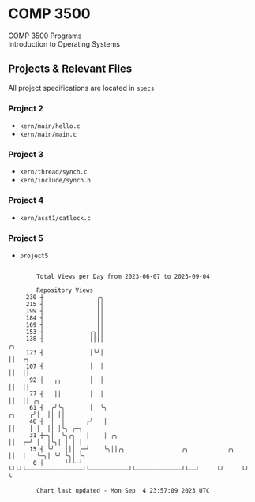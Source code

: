 # COMP 3500
COMP 3500 Programs  
Introduction to Operating Systems  
## Projects & Relevant Files
All project specifications are located in `specs`
### Project 2
- `kern/main/hello.c`
- `kern/main/main.c`
### Project 3
- `kern/thread/synch.c`
- `kern/include/synch.h`
### Project 4
- `kern/asst1/catlock.c`
### Project 5
- `project5`

```

        Total Views per Day from 2023-06-07 to 2023-09-04

        Repository Views
     230 ┼               ╭╮
     215 ┤               ││
     199 ┤               ││
     184 ┤               ││
     169 ┤               ││
     153 ┤             ╭╮││
     138 ┤             ││││                                                         ╭╮
     123 ┤             │╰╯│                                                         ││  ╭╮
     107 ┤             │  │                                                         ││  ││
      92 ┤   ╭╮        │  │                                                         ││  ││
      77 ┤   ││        │  │                                                         ││  ││ ╭╮
      61 ┤  ╭╯╰╮       │  ╰╮                                                 ╭╮    ╭╯│  ││ ││
      46 ┤  │  │      ╭╯   │                                                 ││    │ │  ││ │╰╮ ╭─╮
      31 ┼─╮│  ╰╮╭╮   │    │ ╭╮                                              ││  ╭─╯ │  │╰╮│ │ │ │
      15 ┤ ╰╯   │││ ╭─╯    ╰╮││╭╮                ╭╮           ╭╮             ││  │   ╰─╮│ ╰╯ ╰╮│ ╰╮
       0 ┤      ╰╯╰─╯       ╰╯╰╯╰────────────────╯╰───────────╯╰─────────────╯╰──╯     ╰╯     ╰╯  ╰

        Chart last updated - Mon Sep  4 23:57:09 2023 UTC
        
```
